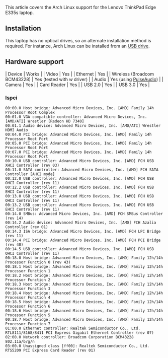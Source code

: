 This article covers the Arch Linux support for the Lenovo ThinkPad Edge E335s laptop.

## Installation

This laptop has no optical drives, so an alternate installation method is required. For instance, Arch Linux can be installed from an [USB drive](/index.php/USB_flash_installation_media "USB flash installation media").

## Hardware support

| Device | Works |
| Video | Yes |
| Ethernet | Yes |
| Wireless (Broadcom BCM43228) | Yes (tested with _w_ driver) |
| Audio | Yes (using [PulseAudio](/index.php/PulseAudio "PulseAudio")) |
| Camera | Yes |
| Card Reader | Yes |
| USB 2.0 | Yes |
| USB 3.0 | Yes |

### lspci

```
00:00.0 Host bridge: Advanced Micro Devices, Inc. [AMD] Family 14h Processor Root Complex
00:01.0 VGA compatible controller: Advanced Micro Devices, Inc. [AMD/ATI] Wrestler [Radeon HD 7340]
00:01.1 Audio device: Advanced Micro Devices, Inc. [AMD/ATI] Wrestler HDMI Audio
00:04.0 PCI bridge: Advanced Micro Devices, Inc. [AMD] Family 14h Processor Root Port
00:05.0 PCI bridge: Advanced Micro Devices, Inc. [AMD] Family 14h Processor Root Port
00:07.0 PCI bridge: Advanced Micro Devices, Inc. [AMD] Family 14h Processor Root Port
00:10.0 USB controller: Advanced Micro Devices, Inc. [AMD] FCH USB XHCI Controller (rev 03)
00:11.0 SATA controller: Advanced Micro Devices, Inc. [AMD] FCH SATA Controller [AHCI mode]
00:12.0 USB controller: Advanced Micro Devices, Inc. [AMD] FCH USB OHCI Controller (rev 11)
00:12.2 USB controller: Advanced Micro Devices, Inc. [AMD] FCH USB EHCI Controller (rev 11)
00:13.0 USB controller: Advanced Micro Devices, Inc. [AMD] FCH USB OHCI Controller (rev 11)
00:13.2 USB controller: Advanced Micro Devices, Inc. [AMD] FCH USB EHCI Controller (rev 11)
00:14.0 SMBus: Advanced Micro Devices, Inc. [AMD] FCH SMBus Controller (rev 14)
00:14.2 Audio device: Advanced Micro Devices, Inc. [AMD] FCH Azalia Controller (rev 01)
00:14.3 ISA bridge: Advanced Micro Devices, Inc. [AMD] FCH LPC Bridge (rev 11)
00:14.4 PCI bridge: Advanced Micro Devices, Inc. [AMD] FCH PCI Bridge (rev 40)
00:14.5 USB controller: Advanced Micro Devices, Inc. [AMD] FCH USB OHCI Controller (rev 11)
00:18.0 Host bridge: Advanced Micro Devices, Inc. [AMD] Family 12h/14h Processor Function 0 (rev 43)
00:18.1 Host bridge: Advanced Micro Devices, Inc. [AMD] Family 12h/14h Processor Function 1
00:18.2 Host bridge: Advanced Micro Devices, Inc. [AMD] Family 12h/14h Processor Function 2
00:18.3 Host bridge: Advanced Micro Devices, Inc. [AMD] Family 12h/14h Processor Function 3
00:18.4 Host bridge: Advanced Micro Devices, Inc. [AMD] Family 12h/14h Processor Function 4
00:18.5 Host bridge: Advanced Micro Devices, Inc. [AMD] Family 12h/14h Processor Function 6
00:18.6 Host bridge: Advanced Micro Devices, Inc. [AMD] Family 12h/14h Processor Function 5
00:18.7 Host bridge: Advanced Micro Devices, Inc. [AMD] Family 12h/14h Processor Function 7
01:00.0 Ethernet controller: Realtek Semiconductor Co., Ltd. RTL8111/8168/8411 PCI Express Gigabit Ethernet Controller (rev 07)
02:00.0 Network controller: Broadcom Corporation BCM43228 802.11a/b/g/n
03:00.0 Unassigned class [ff00]: Realtek Semiconductor Co., Ltd. RTS5209 PCI Express Card Reader (rev 01)

```